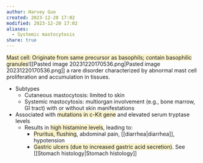 ```yaml
---
author: Harvey Guo
created: 2023-12-20 17:02
modified: 2023-12-20 17:02
aliases:
  - Systemic mastocytosis
share: true
---
```

<span style="background:rgba(240, 200, 0, 0.2)">Mast cell: Originate from same precursor as basophils; contain basophilic granules</span>![[Pasted image 20231220170536.png|Pasted image 20231220170536.png]]
a rare disorder characterized by abnormal mast cell proliferation and accumulation in tissues.
- Subtypes
	- Cutaneous mastocytosis: limited to skin
	- Systemic mastocytosis: multiorgan involvement (e.g., bone marrow, GI tract) with or without skin manifestations
- Associated with <span style="background:rgba(240, 200, 0, 0.2)">mutations in c-Kit gene</span> and elevated serum tryptase levels
	- Results in <span style="background:rgba(240, 200, 0, 0.2)">high histamine levels</span>, leading to:
		- <span style="background:rgba(240, 200, 0, 0.2)">Pruritus, flushing</span>, abdominal pain, [[diarrhea|diarrhea]], hypotension
		- <span style="background:rgba(240, 200, 0, 0.2)">Gastric ulcers (due to increased gastric acid secretion)</span>. See [[Stomach histology|Stomach histology]]
